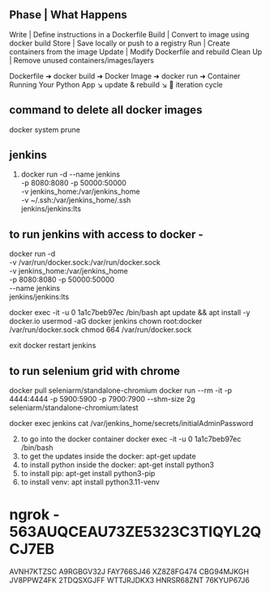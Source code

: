 ## Phase    | What Happens
Write       | Define instructions in a Dockerfile
Build       | Convert to image using docker build
Store       | Save locally or push to a registry
Run         | Create containers from the image
Update      | Modify Dockerfile and rebuild
Clean Up    | Remove unused containers/images/layers


Dockerfile ➜ docker build ➜ Docker Image ➜ docker run ➜ Container Running Your Python App
           ↘ update & rebuild ↘
           🔁 iteration cycle

## command to delete all docker images 
docker system prune 

## jenkins 
1. docker run -d --name jenkins \
  -p 8080:8080 -p 50000:50000 \
  -v jenkins_home:/var/jenkins_home \
  -v ~/.ssh:/var/jenkins_home/.ssh \
  jenkins/jenkins:lts

## to run jenkins with access to docker -
docker run -d \
  -v /var/run/docker.sock:/var/run/docker.sock \
  -v jenkins_home:/var/jenkins_home \
  -p 8080:8080 -p 50000:50000 \
  --name jenkins \
  jenkins/jenkins:lts

docker exec -it -u 0 1a1c7beb97ec /bin/bash
apt update && apt install -y docker.io
usermod -aG docker jenkins
chown root:docker /var/run/docker.sock
chmod 664 /var/run/docker.sock

exit 
docker restart jenkins

## to run selenium grid with chrome 
docker pull seleniarm/standalone-chromium
docker run --rm -it -p 4444:4444 -p 5900:5900 -p 7900:7900 --shm-size 2g seleniarm/standalone-chromium:latest




docker exec jenkins cat /var/jenkins_home/secrets/initialAdminPassword

2. to go into the docker container docker exec -it -u 0 1a1c7beb97ec /bin/bash
3. to get the updates inside the docker: apt-get update
4. to install python inside the docker: apt-get install python3
5. to install pip: apt-get install python3-pip
6. to install venv: apt install python3.11-venv


# ngrok - 563AUQCEAU73ZE5323C3TIQYL2QCJ7EB

AVNH7KTZSC
A9RGBGV32J
FAY766SJ46
XZ8Z8FG474
CBG94MJKGH
JV8PPWZ4FK
2TDQSXGJFF
WTTJRJDKX3
HNRSR68ZNT
76KYUP67J6



